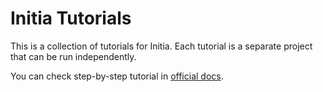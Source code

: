 # Initia Tutorials

This is a collection of tutorials for Initia. Each tutorial is a separate project that can be run independently.

You can check step-by-step tutorial in [official docs](https://initia.gitbook.io/initia/tutorials/your-first-transaction).
